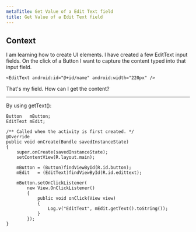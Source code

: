 ```yaml
---
metaTitle: Get Value of a Edit Text field
title: Get Value of a Edit Text field
---
```


## Context

I am learning how to create UI elements. I have created a few EditText input fields. On the click of a Button I want to capture the content typed into that input field.



```
<EditText android:id="@+id/name" android:width="220px" />

```

That's my field. How can I get the content?



---

By using getText():



```
Button   mButton;
EditText mEdit;

/** Called when the activity is first created. */
@Override
public void onCreate(Bundle savedInstanceState)
{
    super.onCreate(savedInstanceState);
    setContentView(R.layout.main);

    mButton = (Button)findViewById(R.id.button);
    mEdit   = (EditText)findViewById(R.id.edittext);

    mButton.setOnClickListener(
        new View.OnClickListener()
        {
            public void onClick(View view)
            {
                Log.v("EditText", mEdit.getText().toString());
            }
        });
}

```

